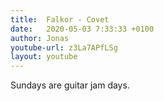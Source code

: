```yaml
---
title:  Falkor - Covet
date:   2020-05-03 7:33:33 +0100
author: Jonas
youtube-url: z3La7APfLSg 
layout: youtube
---
```


Sundays are guitar jam days.

